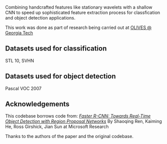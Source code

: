 Combining handcrafted features like stationary wavelets with a shallow CNN to speed up sophisticated feature extraction process for classfication and object detection applications.

This work was done as part of research being carried out at [OLIVES @ Georgia Tech](https://ghassanalregib.com/)

## Datasets used for classification
STL 10, SVHN

## Datasets used for object detection
Pascal VOC 2007

## Acknowledgements
This codebase borrows code from:
[*Faster R-CNN: Towards Real-Time Object Detection with Region Proposal Networks*](https://github.com/ShaoqingRen/faster_rcnn)
By Shaoqing Ren, Kaiming He, Ross Girshick, Jian Sun at Microsoft Research

Thanks to the authors of the paper and the original codebase.

